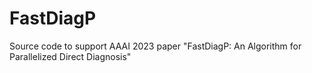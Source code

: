 # FastDiagP
Source code to support AAAI 2023 paper "FastDiagP: An Algorithm for Parallelized Direct Diagnosis"
